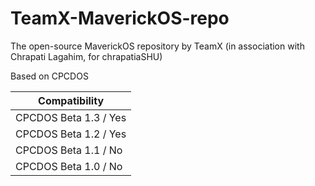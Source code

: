 # TeamX-MaverickOS-repo
The open-source MaverickOS repository by TeamX (in association with Chrapati Lagahim, for chrapatiaSHU)

Based on CPCDOS

|            Compatibility             |
|--------------------------------------|
| CPCDOS Beta 1.3 / Yes|
| CPCDOS Beta 1.2 / Yes|
| CPCDOS Beta 1.1 / No|
| CPCDOS Beta 1.0 / No|
